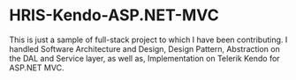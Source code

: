 # HRIS-Kendo-ASP.NET-MVC

This is just a sample of full-stack project to which I have been contributing. I handled Software Architecture and Design, Design Pattern, Abstraction on the DAL and Service layer, as well as, Implementation on Telerik Kendo for ASP.NET MVC.
